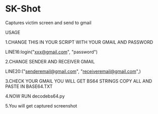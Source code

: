 # SK-Shot
Captures victim screen and send to gmail

USAGE

1.CHANGE THIS IN YOUR SCRIPT WITH YOUR GMAIL AND PASSWORD 

LINE16:login("xxx@gmail.com", "password") 

2.CHANGE SENDER AND RECEIVER GMAIL

LINE20:("senderemail@gmail.com", "receiveremail@gmail.com",)

3.CHECK YOUR GMAIL YOU WILL GET BS64 STRINGS COPY ALL AND  PASTE IN BASE64.TXT

4.NOW RUN decodebs64.py 

5.You will get captured screenshot
